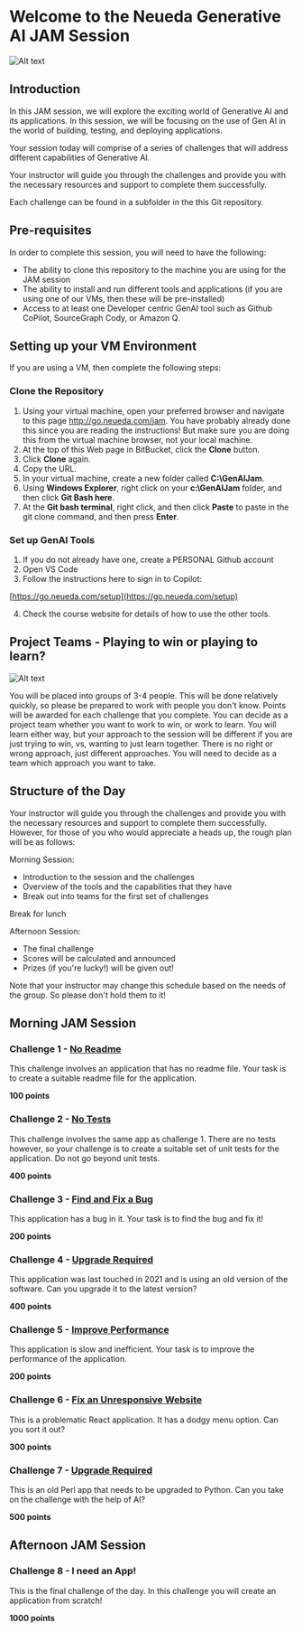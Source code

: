 # Welcome to the Neueda Generative AI JAM Session

![Alt text](./images/genaijam.png)

## Introduction
In this JAM session, we will explore the exciting world of Generative AI and its
applications. In this session, we will be focusing on the use of Gen AI in the world of 
building, testing, and deploying applications.

Your session today will comprise of a series of challenges that will address different capabilities of Generative AI.

Your instructor will guide you through the challenges and provide you with the necessary resources and support to complete them successfully.

Each challenge can be found in a subfolder in the this Git repository.

## Pre-requisites
In order to complete this session, you will need to have the following:

- The ability to clone this repository to the machine you are using for the JAM session
- The ability to install and run different tools and applications (if you are using one of our VMs, then these will be pre-installed)
- Access to at least one Developer centric GenAI tool such as Github CoPilot, SourceGraph Cody, or Amazon Q. 

## Setting up your VM Environment
If you are using a VM, then complete the following steps:

### Clone the Repository
1. Using your virtual machine, open your preferred browser and navigate to this page http://go.neueda.com/jam. You have probably already done this since you are reading the instructions! But make sure you are doing this from the virtual machine browser, not your local machine.
2. At the top of this Web page in BitBucket, click the **Clone** button.
3. Click **Clone** again.
4. Copy the URL.
5. In your virtual machine, create a new folder called **C:\GenAIJam**.
6. Using **Windows Explorer**, right click on your **c:\GenAIJam** folder, and then click **Git Bash here**.
7. At the **Git bash terminal**, right click, and then click **Paste** to paste in the git clone command, and then press **Enter**.

### Set up GenAI Tools
1. If you do not already have one, create a PERSONAL Github account
2. Open VS Code
3. Follow the instructions here to sign in to Copilot:

[https://go.neueda.com/setup](https://go.neueda.com/setup)

4. Check the course website for details of how to use the other tools.


## Project Teams - Playing to win or playing to learn?

![Alt text](images/winning.jpeg)

You will be placed into groups of 3-4 people. This will be done relatively quickly, so please be prepared to work with people you don't know. Points will be awarded for each challenge that you complete. You can decide as a project team whether you want to work to win, or work to learn. You will learn either way, but your approach to the session will be different if you are just trying to win, vs, wanting to just learn together. There is no right or wrong approach, just different approaches. You will need to decide as a team which approach you want to take.

## Structure of the Day

Your instructor will guide you through the challenges and provide you with the necessary resources and support to complete them successfully. However, for those of you who would appreciate a heads up, the rough plan will be as follows:

Morning Session:

* Introduction to the session and the challenges
* Overview of the tools and the capabilities that they have
* Break out into teams for the first set of challenges

Break for lunch

Afternoon Session:

* The final challenge
* Scores will be calculated and announced
* Prizes (if you're lucky!) will be given out!

Note that your instructor may change this schedule based on the needs of the group. So please don't hold them to it!

## Morning JAM Session

### Challenge 1 - [No Readme](challenges/no-readme/readme.md)
This challenge involves an application that has no readme file. Your task is to create a suitable readme file for the application.

**100 points**

### Challenge 2 - [No Tests](challenges/no-tests/readme.md)
This challenge involves the same app as challenge 1. There are no tests however, so your challenge is to create a suitable set of unit tests for the application. Do not go beyond unit tests.

**400 points**

### Challenge 3 - [Find and Fix a Bug](challenges/find-and-fix-a-bug/README.md)
This application has a bug in it. Your task is to find the bug and fix it!

**200 points**

### Challenge 4 - [Upgrade Required](challenges/upgrade-required/readme.md)
This application was last touched in 2021 and is using an old version of the software. Can you upgrade it to the latest version?

**400 points**

### Challenge 5 - [Improve Performance](challenges/improve-performance/Readme.md)
This application is slow and inefficient. Your task is to improve the performance of the application.

**200 points**

### Challenge 6 - [Fix an Unresponsive Website](challenges/fix-an-unresponsive-website/README.md)
This is a problematic React application. It has a dodgy menu option. Can you sort it out?

**300 points**

### Challenge 7 - [Upgrade Required](challenges/upgrade-required/readme.md)
This is an old Perl app that needs to be upgraded to Python. Can you take on the challenge with the help of AI?

**500 points**

## Afternoon JAM Session


### Challenge 8 - I need an App!
This is the final challenge of the day. In this challenge you will create an application from scratch!

**1000 points**

